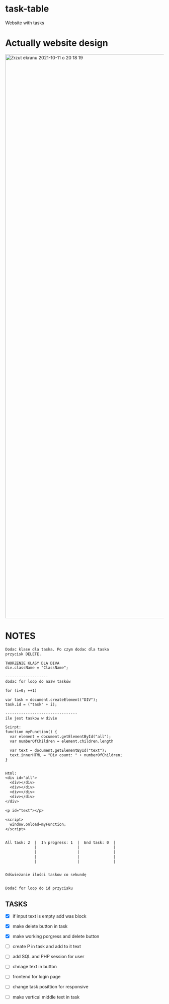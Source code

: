 # task-table
Website with tasks


# Actually website design

<img width="1792" alt="Zrzut ekranu 2021-10-11 o 20 18 19" src="https://user-images.githubusercontent.com/76879087/136836271-ba40121e-8623-49cc-9112-a18670757e91.png">




# NOTES
```txt
Dodac klase dla taska. Po czym dodac dla taska
przycisk DELETE.

TWORZENIE KLASY DLA DIVA
div.className = "ClassName";

-------------------
dodac for loop do nazw tasków 

for (i=0; ++1)

var task = document.createElement("DIV");
task.id = ("task" + i);

--------------------------------
ile jest taskow w divie

Scirpt:
function myFunction() {
  var element = document.getElementById("all");
  var numberOfChildren = element.children.length

  var text = document.getElementById("text");
  text.innerHTML = "Div count: " + numberOfChildren;
}


Html:
<div id="all">
  <div></div>
  <div></div>
  <div></div>
  <div></div>
</div>

<p id="text"></p>
    
<script>
  window.onload=myFunction;
</script>


All task: 2  |  In progress: 1  |  End task: 0  |
             |                  |               |
             |                  |               |
             |                  |               |
             |                  |               |


Odświeżanie ilości taskow co sekundę


Dodać for loop do id przycisku
```




## TASKS
- [x] if input text is empty add was block
- [x] make delete button in task
- [x] make working porgress and delete button
- [ ] create P in task and add to it text
- [ ] add SQL and PHP session for user
- [ ] chnage text in button
- [ ] frontend for login page
- [ ] change task posittion for responsive
- [ ] make vertical middle text in task





